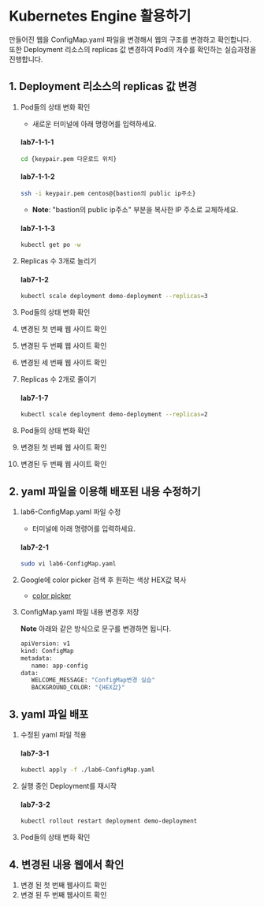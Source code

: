# Kubernetes Engine 활용하기 

만들어진 웹을 ConfigMap.yaml 파일을 변경해서 웹의 구조를 변경하고 확인합니다. 또한 Deployment 리소스의 replicas 값 변경하여 Pod의 개수를 확인하는 실습과정을 진행합니다.

## 1. Deployment 리소스의 replicas 값 변경

1. Pod들의 상태 변화 확인
   - 새로운 터미널에 아래 명령어를 입력하세요.
    #### **lab7-1-1-1**
   ```bash
   cd {keypair.pem 다운로드 위치}
   ```
   #### **lab7-1-1-2**
   ```bash
   ssh -i keypair.pem centos@{bastion의 public ip주소}
   ```
   - **Note**: "bastion의 public ip주소" 부분을 복사한 IP 주소로 교체하세요.
  
   #### **lab7-1-1-3**
   ```bash
   kubectl get po -w
   ```
   
2. Replicas 수 3개로 늘리기
   #### **lab7-1-2**
   ```bash
   kubectl scale deployment demo-deployment --replicas=3
   ```
3. Pod들의 상태 변화 확인
4. 변경된 첫 번째 웹 사이트 확인
5. 변경된 두 번째 웹 사이트 확인
6. 변경된 세 번째 웹 사이트 확인
7. Replicas 수 2개로 줄이기
   #### **lab7-1-7**
   ```bash
   kubectl scale deployment demo-deployment --replicas=2
   ```
8. Pod들의 상태 변화 확인

9. 변경된 첫 번째 웹 사이트 확인
10. 변경된 두 번째 웹 사이트 확인
   
## 2. yaml 파일을 이용해 배포된 내용 수정하기

   
1. lab6-ConfigMap.yaml 파일 수정
   - 터미널에 아래 명령어를 입력하세요.
   #### **lab7-2-1**
   ```bash
   sudo vi lab6-ConfigMap.yaml
   ```
2.  Google에 color picker 검색 후 원하는 색상 HEX값 복사
    - [color picker](https://www.google.com/search?client=safari&rls=en&q=color+picker&ie=UTF-8&oe=UTF-8)

4. ConfigMap.yaml 파일 내용 변경후 저장
   
   **Note** 아래와 같은 방식으로 문구를 변경하면 됩니다.   
   ```bash
   apiVersion: v1
   kind: ConfigMap
   metadata:
      name: app-config
   data:
      WELCOME_MESSAGE: "ConfigMap변경 실습"
      BACKGROUND_COLOR: "{HEX값}"
   ```
   
## 3. yaml 파일 배포

1. 수정된 yaml 파일 적용
   #### **lab7-3-1**
   ```bash
   kubectl apply -f ./lab6-ConfigMap.yaml
   ```
   

2. 실행 중인 Deployment를 재시작
   #### **lab7-3-2**
   ```bash
   kubectl rollout restart deployment demo-deployment
   ```
3. Pod들의 상태 변화 확인

## 4. 변경된 내용 웹에서 확인

1. 변경 된 첫 번째 웹사이트 확인
2. 변경 된 두 번째 웹사이트 확인
